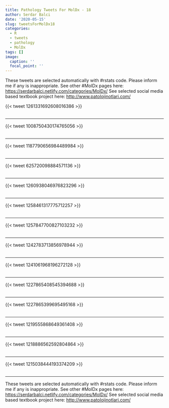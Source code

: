 ```yaml
---
title: Pathology Tweets For MolDx - 18
author: Serdar Balci
date: '2020-05-15'
slug: tweetsForMolDx18
categories:
  - R
  - tweets
  - pathology
  - MolDx
tags: []
image:
  caption: ''
  focal_point: ''
---
```



These tweets are selected automatically with #rstats code. Please inform me if any is inappropriate.
See other #MolDx pages here: https://serdarbalci.netlify.com/categories/MolDx/ 
See selected social media based textbook project here: http://www.patolojinotlari.com/

{{< tweet 1261331692608016386 >}}
<br>
<br>
<hr>
{{< tweet 1008750430174765056 >}}
<br>
<br>
<hr>
{{< tweet 1187790656984489984 >}}
<br>
<br>
<hr>
{{< tweet 625720098884571136 >}}
<br>
<br>
<hr>
{{< tweet 1260938046976823296 >}}
<br>
<br>
<hr>
{{< tweet 1258461317775712257 >}}
<br>
<br>
<hr>
{{< tweet 1257847700827103232 >}}
<br>
<br>
<hr>
{{< tweet 1242783713856978944 >}}
<br>
<br>
<hr>
{{< tweet 1241061968196272128 >}}
<br>
<br>
<hr>
{{< tweet 1227865408545394688 >}}
<br>
<br>
<hr>
{{< tweet 1227865399695495168 >}}
<br>
<br>
<hr>
{{< tweet 1219555868649361408 >}}
<br>
<br>
<hr>
{{< tweet 1218886562592804864 >}}
<br>
<br>
<hr>
{{< tweet 1215038444193374209 >}}
<br>
<br>
<hr>


These tweets are selected automatically with #rstats code. Please inform me if any is inappropriate.
See other #MolDx pages here: https://serdarbalci.netlify.com/categories/MolDx/ 
See selected social media based textbook project here: http://www.patolojinotlari.com/
